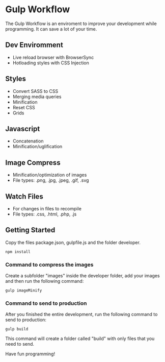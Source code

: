 # Gulp Workflow

The Gulp Workflow is an enviroment to improve your development while programming. It can save a lot of your time.

## Dev Enviromment

- Live reload browser with BrowserSync
- Hotloading styles with CSS Injection

## Styles

- Convert SASS to CSS
- Merging media queries
- Minification
- Reset CSS
- Grids

## Javascript

- Concatenation
- Minification/uglification

## Image Compress

- Minification/optimization of images
- File types: .png, .jpg, .jpeg, .gif, .svg

## Watch Files

- For changes in files to recompile
- File types: .css, .html, .php, .js

## Getting Started

Copy the files package.json, gulpfile.js and the folder developer.

```
npm install
```

### Command to compress the images

Create a subfolder "images" inside the developer folder, add your images and then run the following command:

```
gulp imageMinify
```

### Command to send to production

After you finished the entire development, run the following command to send to production:

```
gulp build
```

This command will create a folder called "build" with only files that you need to send.

Have fun programming!
